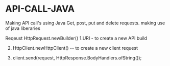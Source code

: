 # API-CALL-JAVA

Making API call's using Java 
Get, post, put and delete requests.
making use of java liberaries 

Reqeust
HttpRequest.newBuilder()
  1.URI - to create a new API build
  
  2. HttpClient.newHttpClient() -- to create a new client request
  
  3. client.send(request, HttpResponse.BodyHandlers.ofString());

  
